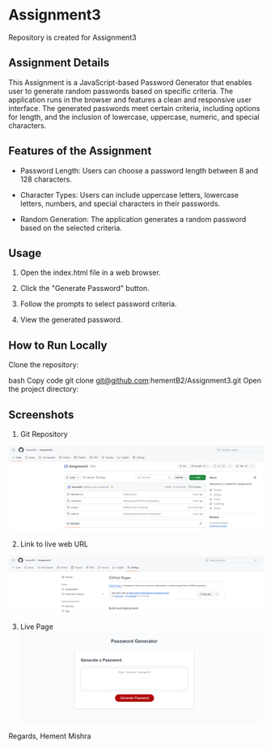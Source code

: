 # Assignment3
Repository is created for Assignment3

## Assignment Details

This Assignment is a JavaScript-based Password Generator that enables user to generate random passwords based on specific criteria. The application runs in the browser and features a clean and responsive user interface. The generated passwords meet certain criteria, including options for length, and the inclusion of lowercase, uppercase, numeric, and special characters.

## Features of the Assignment

- Password Length: Users can choose a password length between 8 and 128 characters.

- Character Types: Users can include uppercase letters, lowercase letters, numbers, and special characters in their passwords.

- Random Generation: The application generates a random password based on the selected criteria.


## Usage

1. Open the index.html file in a web browser.

2. Click the "Generate Password" button.

3. Follow the prompts to select password criteria.

4. View the generated password.


## How to Run Locally
Clone the repository:

bash
Copy code
git clone git@github.com:hementB2/Assignment3.git
Open the project directory:



## Screenshots

1. Git Repository

![Alt text](image.png)

2. Link to live web URL

![Alt text](image-1.png)

3. Live Page
![Alt text](image-2.png)


Regards,
Hement Mishra
